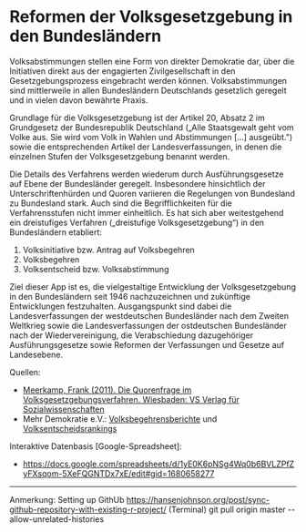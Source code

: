 # Reformen der Volksgesetzgebung in den Bundesländern

Volksabstimmungen stellen eine Form von direkter Demokratie dar, über die Initiativen direkt aus der engagierten Zivilgesellschaft in den Gesetzgebungsprozess eingebracht werden können. Volksabstimmungen sind mittlerweile in allen Bundesländern Deutschlands gesetzlich geregelt und in vielen davon bewährte Praxis.

Grundlage für die Volksgesetzgebung ist der Artikel 20, Absatz 2 im  Grundgesetz der Bundesrepublik Deutschland („Alle Staatsgewalt geht vom Volke aus. Sie wird vom Volk in Wahlen und Abstimmungen […] ausgeübt.") sowie die entsprechenden Artikel der Landesverfassungen, in denen die einzelnen Stufen der Volksgesetzgebung benannt werden.

Die Details des Verfahrens werden wiederum durch Ausführungsgesetze auf Ebene der Bundesländer geregelt. Insbesondere hinsichtlich der Unterschriftenhürden und Quoren variieren die Regelungen von Bundesland zu Bundesland stark. Auch sind die Begrifflichkeiten für die Verfahrensstufen nicht immer einheitlich. Es hat sich aber weitestgehend ein dreistufiges Verfahren („dreistufige Volksgesetzgebung“) in den Bundesländern etabliert:

1. Volksinitiative bzw. Antrag auf Volksbegehren
2. Volksbegehren
3. Volksentscheid bzw. Volksabstimmung

Ziel dieser App ist es, die vielgestaltige Entwicklung der Volksgesetzgebung in den Bundesländern seit 1946 nachzuzeichnen und zukünftige Entwicklungen festzuhalten. Ausgangspunkt sind dabei die Landesverfassungen der westdeutschen Bundesländer nach dem Zweiten Weltkrieg sowie die Landesverfassungen der ostdeutschen Bundesländer nach der Wiedervereinigung, die Verabschiedung dazugehöriger Ausführungsgesetze sowie Reformen der Verfassungen und Gesetze auf Landesebene.

Quellen:
- [Meerkamp, Frank (2011). Die Quorenfrage im Volksgesetzgebungsverfahren. Wiesbaden: VS Verlag für Sozialwissenschaften](https://www.springer.com/de/book/9783531180649#aboutBook)
- Mehr Demokratie e.V.: [Volksbegehrensberichte](https://www.mehr-demokratie.de/volksbegehrensbericht/) und [Volksentscheidsrankings](https://www.mehr-demokratie.de/volksentscheidsranking/)

Interaktive Datenbasis [Google-Spreadsheet]:
- https://docs.google.com/spreadsheets/d/1yE0K6pNSg4Wq0b6BVLZPfZyFXsqom-5XeFQGNTDx7xE/edit#gid=1680658277
------------

Anmerkung: Setting up GithUb
https://hansenjohnson.org/post/sync-github-repository-with-existing-r-project/
(Terminal) git pull origin master --allow-unrelated-histories
